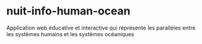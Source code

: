 # nuit-info-human-ocean
Application web éducative et interactive qui représente les parallèles entre les systèmes humains et les systèmes océaniques
